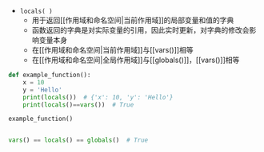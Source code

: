 - `locals( )`
	- 用于返回[[作用域和命名空间|当前作用域]]的局部变量和值的字典
	- 函数返回的字典是对实际变量的引用，因此实时更新，对字典的修改会影响变量本身
	- 在[[作用域和命名空间|当前作用域]]与[[vars()]]相等
	- 在[[作用域和命名空间|全局作用域]]与[[globals()]]，[[vars()]]相等
```python
def example_function():
    x = 10
    y = 'Hello'
    print(locals())  # {'x': 10, 'y': 'Hello'}
    print(locals()==vars())  # True

example_function()  


vars() == locals() == globals()  # True
```